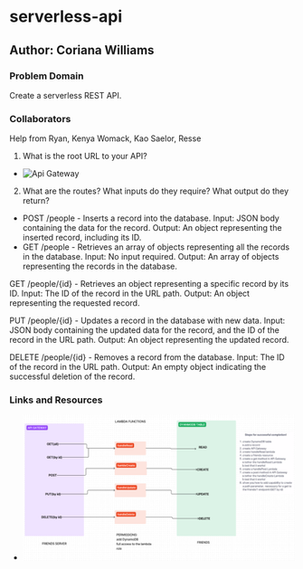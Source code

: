 # serverless-api

## Author: Coriana Williams

### Problem Domain
Create a serverless REST API.

### Collaborators
Help from Ryan, Kenya Womack, Kao Saelor, Resse

1. What is the root URL to your API? 
- ![Api Gateway](https://jvglyfwxui.execute-api.us-east-1.amazonaws.com/people)

2. What are the routes? What inputs do they require? What output do they return?
  - POST /people - Inserts a record into the database.
      Input: JSON body containing the data for the record.
      Output: An object representing the inserted record, including its ID.
  - GET /people - Retrieves an array of objects representing all the records in the database.
    Input: No input required.
    Output: An array of objects representing the records in the database.

GET /people/{id} - Retrieves an object representing a specific record by its ID.
    Input: The ID of the record in the URL path.
    Output: An object representing the requested record.

PUT /people/{id} - Updates a record in the database with new data.
    Input: JSON body containing the updated data for the record, and the ID of the record in the URL path.
    Output: An object representing the updated record.

DELETE /people/{id} - Removes a record from the database.
    Input: The ID of the record in the URL path.
    Output: An empty object indicating the successful deletion of the record.

### Links and Resources

- ![UML](serverlessAPIWhiteboard.png)
